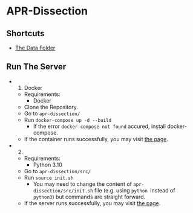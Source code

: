<!-- @format -->

# APR-Dissection

## Shortcuts
- [The Data Folder](https://github.com/APRTSM/apr-dissection/tree/main/src/dissection/data)

## Run The Server
- 1) Docker
  - Requirements:
    - Docker
  - Clone the Repository.
  - Go to `apr-dissection/`
  - Run `docker-compose up -d --build`
    - If the error `docker-compose not found` accured, install docker-compose.
  - If the container runs successfully, you may visit [the page](http://127.0.0.1:8000/dissection/).
 
- 2)
  - Requirements:
    - Python 3.10
  - Go to `apr-dissection/src/`
  - Run `source init.sh`
    - You may need to change the content of `apr-dissection/src/init.sh` file (e.g. using `python `instead of `python3`) but commands are straight forward.
  - If the server runs successfully, you may visit [the page](http://127.0.0.1:8000/dissection/).
